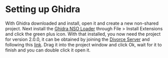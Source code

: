# Setting up Ghidra

With Ghidra downloaded and install, open it and create a new non-shared project. Next install the [Ghidra NSO Loader](https://github.com/StevensND/Ghidra-Switch-Loader/releases) through File >  Install Extensions and click the green plus icon. With that installed, you now need the project for version 2.0.0, it can be obtained by joining the [Divorce Server](https://discord.gg/aP6xWBvCtQ) and following this [link](https://discord.com/channels/1081322520516493384/1160306021814763620/1180541056899612762). Drag it into the project window and click Ok, wait for it to finish and you can double click it open it.
